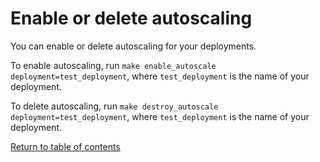 # Enable or delete autoscaling

You can enable or delete autoscaling for your deployments.

To enable autoscaling, run `make enable_autoscale deployment=test_deployment`, where `test_deployment` is the name of your deployment.

To delete autoscaling, run `make destroy_autoscale deployment=test_deployment`, where `test_deployment` is the name of your deployment.

[Return to table of contents](../index.md)